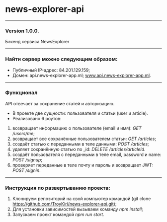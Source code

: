 # news-explorer-api
---
### Version 1.0.0.
Бэкенд сервиса NewsExplorer

---
### Найти сервер можно следующим образом:
* Публичный IP-адрес: 84.201.129.159;
* Домен: 
api.news-explorer-app.ml;
www.api.news-explorer-app.ml.

---
### Функционал

API отвечает за сохранение статей и авторизацию.
* В проекте две сущности: пользователя и статьи (user и article).
* Реализовано 6 роутов:
1. возвращает информацию о пользователе (email и имя): *GET /users/me*;
2. возвращает все сохранённые пользователем статьи: *GET /articles*;
3. создаёт статью с переданными в теле данными: *POST /articles*;
4. удаляет сохранённую статью  по _id: *DELETE /articles/articleId*.
5. создаёт пользователя с переданными в теле email, password и name: *POST /signup*;
6. проверяет переданные в теле почту и пароль и возвращает JWT: *POST /signin*.

---
### Инструкция по развертыванию проекта:
1. Клонируем репозиторий на свой компьютер командой (git clone https://github.com/TroyKiri/news-explorer-api.git);
2. Для установки зависимостей вызываем команду *npm install*;
3. Запускаем проект командой *npm run start*.
